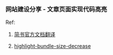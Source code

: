 ### 网站建设分享 - 文章页面实现代码高亮

Ref:

1. [简书官方文档翻译](https://www.jianshu.com/p/d182ea991609)

2. [highlight-bundle-size-decrease](https://bjacobel.com/2016/12/04/highlight-bundle-size/)
